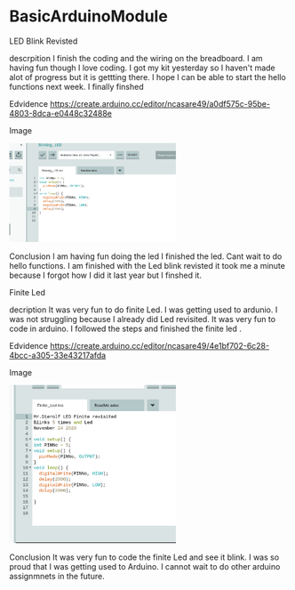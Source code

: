 # BasicArduinoModule


LED Blink Revisted


descrpition
I finish the coding and the wiring on the breadboard.  I am having fun though I love coding. I got my kit yesterday so I haven't made alot of progress but it is gettting there. I hope I can be able to start the hello functions next week. I finally finshed


Edvidence
https://create.arduino.cc/editor/ncasare49/a0df575c-95be-4803-8dca-e0448c32488e



Image

<img src="Ledblinkrevisited.png" width="300">





Conclusion
I am having fun doing the led I finished the led. Cant wait to do hello functions. I am finished with the Led blink revisted it took me a minute because I forgot how I did it last year but I finshed it.




Finite Led


decription
It was very fun to do finite Led. I was getting used to ardunio. I was not struggling because I already did Led revisited. It was very fun to code in arduino. I followed the steps and finished the finite led .



Edvidence
https://create.arduino.cc/editor/ncasare49/4e1bf702-6c28-4bcc-a305-33e43217afda


Image



<img src="Finite Led.png" width="300">




Conclusion
It was very fun to code the finite Led and see it blink. I was so proud that I was getting used to Arduino. I cannot wait to do other arduino assignmnets in the future.
